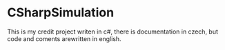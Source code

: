# CSharpSimulation
This is my credit project writen in c#, there is documentation in czech, but code and coments arewritten in english. 

